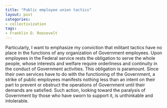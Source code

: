 ```yaml
---
title: "Public employee union tactics"
layout: post
categories:
- collectivization
tags:
- Franklin D. Roosevelt
---
```


Particularly, I want to emphasize my conviction that militant tactics have no place in the functions of any organization of Government employees. Upon employees in the Federal service rests the obligation to serve the whole people, whose interests and welfare require orderliness and continuity in the conduct of Government activities. This obligation is paramount. Since their own services have to do with the functioning of the Government, a strike of public employees manifests nothing less than an intent on their part to prevent or obstruct the operations of Government until their demands are satisfied. Such action, looking toward the paralysis of Government by those who have sworn to support it, is unthinkable and intolerable.